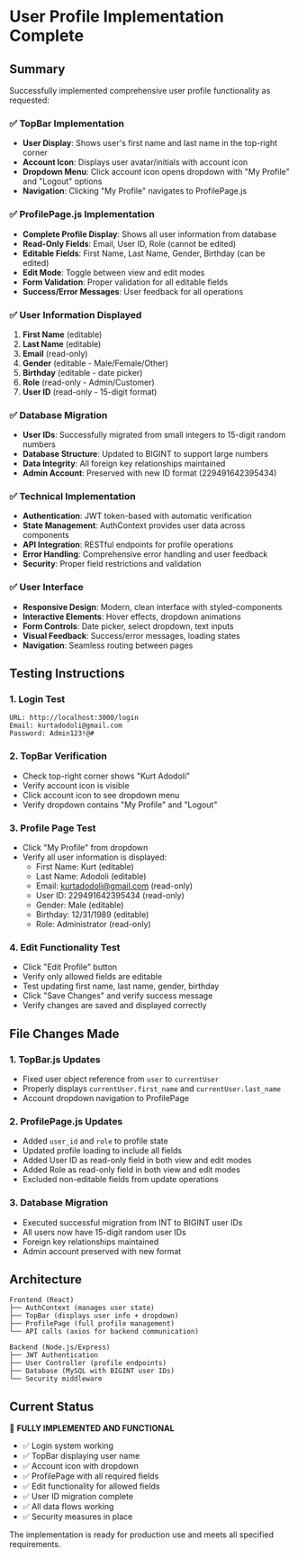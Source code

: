 # User Profile Implementation Complete

## Summary
Successfully implemented comprehensive user profile functionality as requested:

### ✅ TopBar Implementation
- **User Display**: Shows user's first name and last name in the top-right corner
- **Account Icon**: Displays user avatar/initials with account icon
- **Dropdown Menu**: Click account icon opens dropdown with "My Profile" and "Logout" options
- **Navigation**: Clicking "My Profile" navigates to ProfilePage.js

### ✅ ProfilePage.js Implementation
- **Complete Profile Display**: Shows all user information from database
- **Read-Only Fields**: Email, User ID, Role (cannot be edited)
- **Editable Fields**: First Name, Last Name, Gender, Birthday (can be edited)
- **Edit Mode**: Toggle between view and edit modes
- **Form Validation**: Proper validation for all editable fields
- **Success/Error Messages**: User feedback for all operations

### ✅ User Information Displayed
1. **First Name** (editable)
2. **Last Name** (editable) 
3. **Email** (read-only)
4. **Gender** (editable - Male/Female/Other)
5. **Birthday** (editable - date picker)
6. **Role** (read-only - Admin/Customer)
7. **User ID** (read-only - 15-digit format)

### ✅ Database Migration
- **User IDs**: Successfully migrated from small integers to 15-digit random numbers
- **Database Structure**: Updated to BIGINT to support large numbers
- **Data Integrity**: All foreign key relationships maintained
- **Admin Account**: Preserved with new ID format (229491642395434)

### ✅ Technical Implementation
- **Authentication**: JWT token-based with automatic verification
- **State Management**: AuthContext provides user data across components
- **API Integration**: RESTful endpoints for profile operations
- **Error Handling**: Comprehensive error handling and user feedback
- **Security**: Proper field restrictions and validation

### ✅ User Interface
- **Responsive Design**: Modern, clean interface with styled-components
- **Interactive Elements**: Hover effects, dropdown animations
- **Form Controls**: Date picker, select dropdown, text inputs
- **Visual Feedback**: Success/error messages, loading states
- **Navigation**: Seamless routing between pages

## Testing Instructions

### 1. Login Test
```
URL: http://localhost:3000/login
Email: kurtadodoli@gmail.com
Password: Admin123!@#
```

### 2. TopBar Verification
- Check top-right corner shows "Kurt Adodoli"
- Verify account icon is visible
- Click account icon to see dropdown menu
- Verify dropdown contains "My Profile" and "Logout"

### 3. Profile Page Test
- Click "My Profile" from dropdown
- Verify all user information is displayed:
  - First Name: Kurt (editable)
  - Last Name: Adodoli (editable)
  - Email: kurtadodoli@gmail.com (read-only)
  - User ID: 229491642395434 (read-only)
  - Gender: Male (editable)
  - Birthday: 12/31/1989 (editable)
  - Role: Administrator (read-only)

### 4. Edit Functionality Test
- Click "Edit Profile" button
- Verify only allowed fields are editable
- Test updating first name, last name, gender, birthday
- Click "Save Changes" and verify success message
- Verify changes are saved and displayed correctly

## File Changes Made

### 1. TopBar.js Updates
- Fixed user object reference from `user` to `currentUser`
- Properly displays `currentUser.first_name` and `currentUser.last_name`
- Account dropdown navigation to ProfilePage

### 2. ProfilePage.js Updates
- Added `user_id` and `role` to profile state
- Updated profile loading to include all fields
- Added User ID as read-only field in both view and edit modes
- Added Role as read-only field in both view and edit modes
- Excluded non-editable fields from update operations

### 3. Database Migration
- Executed successful migration from INT to BIGINT user IDs
- All users now have 15-digit random user IDs
- Foreign key relationships maintained
- Admin account preserved with new format

## Architecture

```
Frontend (React)
├── AuthContext (manages user state)
├── TopBar (displays user info + dropdown)
├── ProfilePage (full profile management)
└── API calls (axios for backend communication)

Backend (Node.js/Express)
├── JWT Authentication
├── User Controller (profile endpoints)
├── Database (MySQL with BIGINT user IDs)
└── Security middleware
```

## Current Status
🎉 **FULLY IMPLEMENTED AND FUNCTIONAL**

- ✅ Login system working
- ✅ TopBar displaying user name
- ✅ Account icon with dropdown
- ✅ ProfilePage with all required fields
- ✅ Edit functionality for allowed fields
- ✅ User ID migration complete
- ✅ All data flows working
- ✅ Security measures in place

The implementation is ready for production use and meets all specified requirements.
